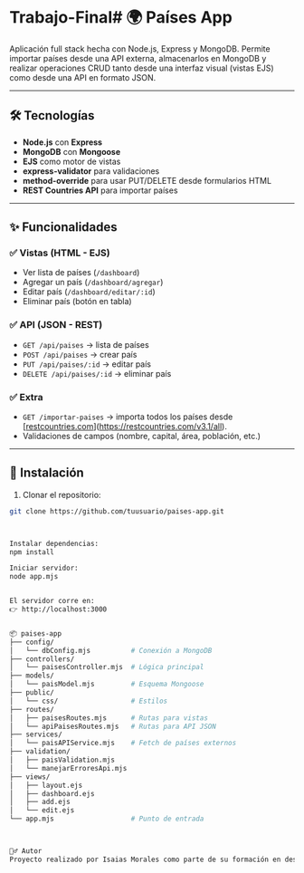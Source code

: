 # Trabajo-Final# 🌍 Países App

Aplicación full stack hecha con Node.js, Express y MongoDB. Permite importar países desde una API externa, almacenarlos en MongoDB y realizar operaciones CRUD tanto desde una interfaz visual (vistas EJS) como desde una API en formato JSON.

---

## 🛠 Tecnologías

- **Node.js** con **Express**
- **MongoDB** con **Mongoose**
- **EJS** como motor de vistas
- **express-validator** para validaciones
- **method-override** para usar PUT/DELETE desde formularios HTML
- **REST Countries API** para importar países

---

## ✨ Funcionalidades

### ✅ Vistas (HTML - EJS)

- Ver lista de países (`/dashboard`)
- Agregar un país (`/dashboard/agregar`)
- Editar país (`/dashboard/editar/:id`)
- Eliminar país (botón en tabla)

### ✅ API (JSON - REST)

- `GET /api/paises` → lista de países
- `POST /api/paises` → crear país
- `PUT /api/paises/:id` → editar país
- `DELETE /api/paises/:id` → eliminar país

### ✅ Extra

- `GET /importar-paises` → importa todos los países desde [[restcountries.com](https://restcountries.com)](https://restcountries.com/v3.1/all).
- Validaciones de campos (nombre, capital, área, población, etc.)

---

## 🧾 Instalación

1. Clonar el repositorio:

```bash
git clone https://github.com/tuusuario/paises-app.git



Instalar dependencias:
npm install

Iniciar servidor:
node app.mjs


El servidor corre en:
👉 http://localhost:3000


📦 paises-app
├── config/
│   └── dbConfig.mjs          # Conexión a MongoDB
├── controllers/
│   └── paisesController.mjs  # Lógica principal
├── models/
│   └── paisModel.mjs         # Esquema Mongoose
├── public/
│   └── css/                  # Estilos
├── routes/
│   ├── paisesRoutes.mjs      # Rutas para vistas
│   └── apiPaisesRoutes.mjs   # Rutas para API JSON
├── services/
│   └── paisAPIService.mjs    # Fetch de países externos
├── validation/
│   ├── paisValidation.mjs
│   └── manejarErroresApi.mjs
├── views/
│   ├── layout.ejs
│   ├── dashboard.ejs
│   ├── add.ejs
│   └── edit.ejs
└── app.mjs                   # Punto de entrada



🙋‍♂️ Autor
Proyecto realizado por Isaias Morales como parte de su formación en desarrollo full stack y backend con Node.js y MongoDB.
